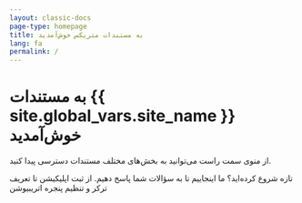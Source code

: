 ```yaml
---
layout: classic-docs
page-type: homepage
title: به مستندات متریکس خوش‌آمدید
lang: fa
permalink: /
---
```


<!-- Don't forget to also update per-language index.html e.g. /ja/index.html -->

<h1>به مستندات {{ site.global_vars.site_name }} خوش‌آمدید</h1>
از منوی سمت راست می‌توانید به بخش‌های مختلف مستندات دسترسی پیدا کنید.

تازه شروع کرده‌اید؟
ما اینجاییم تا به سؤالات شما پاسخ دهیم.
از ثبت اپلیکیشن تا تعریف ترکر و تنظیم پنجره اتریبیوشن

<!-- <hr class="hidden-xs" />

<div class="row">
  <div class="col-xs-12 col-sm-6">
    <h2>Get Started</h2>
    <p>Get started with {{ site.global_vars.site_name }} automated builds.</p>
    <ul>
      <li><a href="/docs/2.0/first-steps/">Sign Up & Try</a></li>
      <li><a href="/docs/2.0/getting-started/">Your First Green Build</a></li>
      <li><a href="/docs/2.0/hello-world/">Hello World</a></li>
      <li><a href="/docs/2.0/faq/">FAQ</a></li>
      <li><a href="/docs/2.0/orb-intro/">Orbs</a></li>
    </ul>
  </div>
  <div class="col-xs-12 col-sm-6">
    <h2>Examples</h2>
    <p>Check out some of our popular examples.</p>
    <ul>
      <li><a href="/docs/2.0/example-configs/">Open Source Projects that use {{ site.global_vars.site_name }}</a></li>
      <li><a href="/docs/2.0/postgres-config/">Database Config Examples</a></li>
      <li><a href="/docs/2.0/sample-config/">Sample config.yml Files</a></li>
      <li><a href="/docs/2.0/tutorials/">Tutorials and Sample Apps</a></li>
      <li><a href="/docs/2.0/using-orbs/">Using Orbs</a></li>
    </ul>
  </div>
  <div class="col-xs-12">
    <hr />
  </div>
  <div class="col-xs-12 col-sm-6">
    <h2>Config</h2>
    <p>Set up and debug your build configuration.</p>
    <ul>
      <li><a href="{{ site.baseurl }}/2.0/configuration-reference/">Configuration Reference</a></li>
      <li><a href="{{ site.baseurl }}/2.0/writing-yaml/">Writing YAML</a></li>
      <li><a href="{{ site.baseurl }}/2.0/env-vars/">Using Environment Variables</a></li>
      <li><a href="{{ site.baseurl }}/2.0/ssh-access-jobs/">Debugging with SSH</a></li>
      <li><a href="/docs/2.0/reusing-config/">Reusing Config</a></li>
    </ul>
  </div>
  <div class="col-xs-12 col-sm-6">
    <h2>Workflows</h2>
    <p>{{ site.global_vars.site_name }} Workflows are used to schedule and sequence jobs.</p>
    <ul>
      <li><a href="/docs/2.0/workflows/">Using Workflows to Schedule Jobs</a></li>
      <li><a href="/docs/2.0/workflows/#workflows-configuration-examples">Example Configs</a></li>
      <li><a href="/docs/2.0/workflows/#scheduling-a-workflow">Scheduling a Workflow</a></li>
      <li><a href="/docs/2.0/workflows/#using-contexts-and-filtering-in-your-workflows">Using Contexts and Filtering in Your Workflows</a>
      </li>
      <li><a href="/docs/2.0/creating-orbs/">Creating Orbs</a></li>
    </ul>
  </div>
</div> -->
